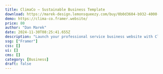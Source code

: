 ```yaml
---
title: ClimaCo — Sustainable Business Template
download: https://marek-design.lemonsqueezy.com/buy/0b0d3604-b932-4000-aad0-b935fea0814e?discount=0/?via=danmarek
demo: https://clima-co.framer.website/
price: 80
author: "Dan Marek"
date: 2024-11-30T08:25:41.655Z
description: "Launch your professional service business website with ClimaCo, the simple, modern, and flexible Framer template that celebrates sustainability and technology."
ssg: ["Framer"]
css: []
ui: []
cms: []
category: [Business]
draft: false
---
```

